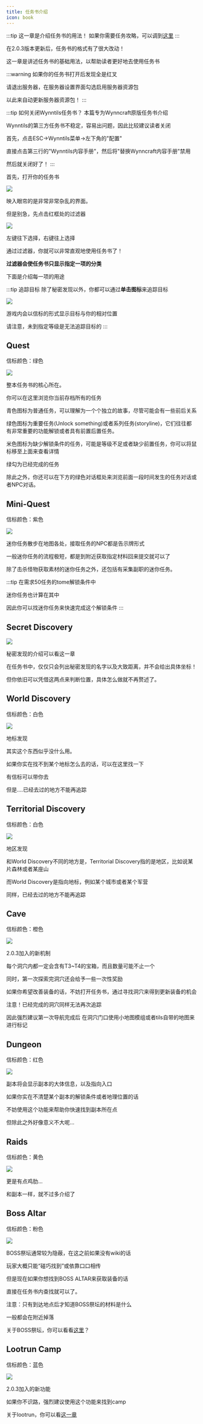 ```yaml
---
title: 任务书介绍
icon: book
---
```


:::tip 这一章是介绍任务书的用法！
如果你需要任务攻略，可以调到[这里](/quests/)
:::

在2.0.3版本更新后，任务书的格式有了很大改动！

这一章是讲述任务书的基础用法，以帮助读者更好地去使用任务书

:::warning
如果你的任务书打开后发现全是红叉

请退出服务器，在服务器设置界面勾选启用服务器资源包

以此来自动更新服务器资源包！
:::

:::tip 如何关闭Wynntils任务书？
本篇专为Wynncraft原版任务书介绍

Wynntils的第三方任务书不稳定，容易出问题，因此比较建议读者关闭

首先，点击ESC→Wynntils菜单→左下角的"配置"

直接点击第三行的"Wynntils内容手册"，然后将"替换Wynncraft内容手册"禁用

然后就关闭好了！
:::

首先，打开你的任务书

![](/assets/img/questbook1.jpg)

映入眼帘的是非常非常杂乱的界面。

但是别急，先点击红框处的过滤器

![](/assets/img/questbook2.jpg)

左键往下选择，右键往上选择

通过过滤器，你就可以非常直观地使用任务书了！

**过滤器会使任务书只显示指定一项的分类**

下面是介绍每一项的用途

:::tip 追踪目标
除了秘密发现以外，你都可以通过**单击图标**来追踪目标

![](/assets/img/questbook6.jpg)

游戏内会以信标的形式显示目标与你的相对位置

请注意，未到指定等级是无法追踪目标的
:::

## Quest

信标颜色：绿色

![](/assets/img/questbook3.jpg)

整本任务书的核心所在。

你可以在这里浏览你当前存档所有的任务

青色图标为普通任务，可以理解为一个个独立的故事，尽管可能会有一些前后关系

绿色图标为重要任务(Unlock something)或者系列任务(storyline)，它们往往都有非常重要的功能解锁或者具有前置后置任务。

米色图标为缺少解锁条件的任务，可能是等级不足或者缺少前置任务，你可以将鼠标移至上面来查看详情

绿勾为已经完成的任务

除此之外，你还可以在下方的绿色对话框处来浏览前面一段时间发生的任务对话或者NPC对话。


## Mini-Quest

信标颜色：紫色

![](/assets/img/questbook8.jpg)

迷你任务散步在地图各处，接取任务的NPC都是告示牌形式

一般迷你任务的流程极短，都是到附近获取指定材料回来提交就可以了

除了击杀怪物获取素材的迷你任务之外，还包括有采集副职的迷你任务。

:::tip
在需求50任务的tome解锁条件中

迷你任务也计算在其中

因此你可以找迷你任务来快速完成这个解锁条件
:::

## Secret Discovery

![](/assets/img/questbook9.jpg)

秘密发现的介绍可以看这一章

在任务书中，仅仅只会列出秘密发现的名字以及大致距离，并不会给出具体坐标！

但你依旧可以凭借这两点来判断位置，具体怎么做就不再赘述了。

## World Discovery

信标颜色：白色

![](/assets/img/questbook9.jpg)

地标发现

其实这个东西似乎没什么用。

如果你实在找不到某个地标怎么去的话，可以在这里找一下

有信标可以带你去

但是....已经去过的地方不能再追踪

## Territorial Discovery

信标颜色：白色

![](/assets/img/questbook9.jpg)

地区发现

和World Discovery不同的地方是，Territorial Discovery指的是地区，比如说某片森林或者某座山

而World Discovery是指向地标，例如某个城市或者某个军营

同样，已经去过的地方不能再追踪

## Cave

信标颜色：橙色

![](/assets/img/questbook4.jpg)

2.0.3加入的新机制

每个洞穴内都一定会含有T3~T4的宝箱，而且数量可能不止一个

同时，第一次探索完洞穴还会给予一些一次性奖励

如果你希望改善装备的话，不妨打开任务书，通过寻找洞穴来得到更新装备的机会

注意！已经完成的洞穴同样无法再次追踪

因此强烈建议第一次导航完成后
在洞穴门口使用小地图模组或者tils自带的地图来进行标记


## Dungeon

信标颜色：红色

![](/assets/img/questbook10.jpg)

副本将会显示副本的大体信息，以及指向入口

如果你实在不清楚某个副本的解锁条件或者地理位置的话

不妨使用这个功能来帮助你快速找到副本所在点

但除此之外好像意义不大呢...

## Raids

信标颜色：黄色

![](/assets/img/questbook11.jpg)

更是有点鸡肋...

和副本一样，就不过多介绍了

## Boss Altar

信标颜色：粉色

![](/assets/img/questbook7.jpg)

BOSS祭坛通常较为隐蔽，在这之前如果没有wiki的话

玩家大概只能“碰巧找到”或依靠口口相传

但是现在如果你想找到BOSS ALTAR来获取装备的话

直接在任务书内查找就可以了。

注意：只有到达地点后才知道BOSS祭坛的材料是什么

一般都会在附近掉落

关于BOSS祭坛，你可以看看[这里](/guide/basesystem/bossaltar.html)？

## Lootrun Camp

信标颜色：蓝色

![](/assets/img/questbook5.jpg)

2.0.3加入的新功能

如果你不识路，强烈建议使用这个功能来找到camp

关于lootrun，你可以看[这一章](/guide/lootrun.html)



